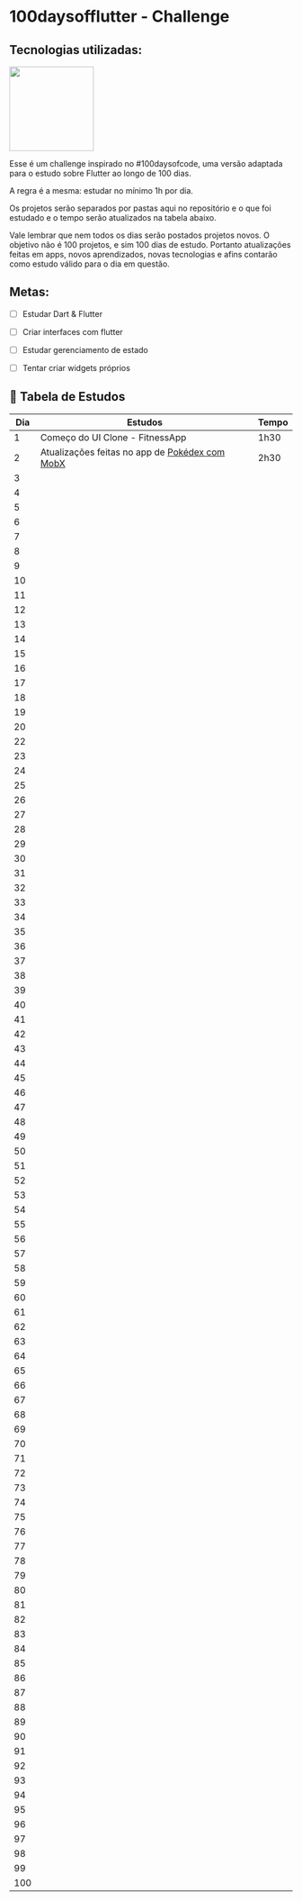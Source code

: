 # 100daysofflutter - Challenge

## Tecnologias utilizadas:

<img src='https://upload.wikimedia.org/wikipedia/commons/1/17/Google-flutter-logo.png' width=150>

Esse é um challenge inspirado no #100daysofcode, uma versão adaptada para o estudo sobre Flutter ao longo de 100 dias. <p>
A regra é a mesma: estudar no mínimo 1h por dia. <p>

Os projetos serão separados por pastas aqui no repositório e o que foi estudado e o tempo serão atualizados na tabela abaixo. <p>
Vale lembrar que nem todos os dias serão postados projetos novos. O objetivo não é 100 projetos, e sim 100 dias de estudo. Portanto atualizações feitas em apps, novos aprendizados, novas tecnologias e afins contarão como estudo válido para o dia em questão.

## Metas:

- [ ] Estudar Dart & Flutter <p>
- [ ] Criar interfaces com flutter <p>
- [ ] Estudar gerenciamento de estado <p>
- [ ] Tentar criar widgets próprios <p>

<h2> 🚀 Tabela de Estudos </h2>

|Dia|Estudos|Tempo|
| -------- | ----------------- | -------- |
|1| Começo do UI Clone - FitnessApp | 1h30 |
|2| Atualizações feitas no app de [Pokédex com MobX](https://github.com/feliper2002/pokedex-flutter-mobx) | 2h30 |
|3|  | |
|4|  | |
|5|  | |
|6|  | |
|7|  | |
|8|  | |
|9|  | |
|10|  | |
|11|  | |
|12|  | |
|13|  | |
|14|  | |
|15|  | |
|16|  | |
|17|  | |
|18|  | |
|19|  | |
|20|  | |
|22|  | |
|23|  | |
|24|  | |
|25|  | |
|26|  | |
|27|  | |
|28|  | |
|29|  | |
|30|  | |
|31|  | |
|32|  | |
|33|  | |
|34|  | |
|35|  | |
|36|  | |
|37|  | |
|38|  | |
|39|  | |
|40|  | |
|41|  | |
|42|  | |
|43|  | |
|44|  | |
|45|  | |
|46|  | |
|47|  | |
|48|  | |
|49|  | |
|50|  | |
|51|  | |
|52|  | |
|53|  | |
|54|  | |
|55|  | |
|56|  | |
|57|  | |
|58|  | |
|59|  | |
|60|  | |
|61|  | |
|62|  | |
|63|  | |
|64|  | |
|65|  | |
|66|  | |
|67|  | |
|68|  | |
|69|  | |
|70|  | |
|71|  | |
|72|  | |
|73|  | |
|74|  | |
|75|  | |
|76|  | |
|77|  | |
|78|  | |
|79|  | |
|80|  | |
|81|  | |
|82|  | |
|83|  | |
|84|  | |
|85|  | |
|86|  | |
|87|  | |
|88|  | |
|89|  | |
|90|  | |
|91|  | |
|92|  | |
|93|  | |
|94|  | |
|95|  | |
|96|  | |
|97|  | |
|98|  | |
|99|  | |
|100|  | |

